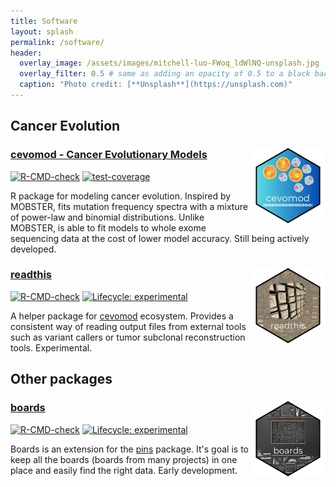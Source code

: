 ```yaml
---
title: Software
layout: splash
permalink: /software/
header:
  overlay_image: /assets/images/mitchell-luo-FWoq_ldWlNQ-unsplash.jpg
  overlay_filter: 0.5 # same as adding an opacity of 0.5 to a black background
  caption: "Photo credit: [**Unsplash**](https://unsplash.com)"
---
```



## Cancer Evolution


### [cevomod - Cancer Evolutionary Models](https://pawelqs.github.io/cevomod/) <img src="https://github.com/pawelqs/cevomod/raw/master/man/figures/logo.png" align="right" height="120" />

<!-- badges: start -->
[![R-CMD-check](https://github.com/pawelqs/cevomod/actions/workflows/R-CMD-check.yaml/badge.svg)](https://github.com/pawelqs/cevomod/actions/workflows/R-CMD-check.yaml)
[![test-coverage](https://github.com/pawelqs/cevomod/actions/workflows/test-coverage.yaml/badge.svg)](https://github.com/pawelqs/cevomod/actions/workflows/test-coverage.yaml)
<!-- badges: end -->

R package for modeling cancer evolution. Inspired by MOBSTER, fits mutation frequency spectra with a mixture of power-law and binomial distributions. Unlike MOBSTER, is able to fit models to whole exome sequencing data at the cost of lower model accuracy. Still being actively developed.


### [readthis](https://github.com/pawelqs/readthis) <img src="https://github.com/pawelqs/readthis/raw/master/man/figures/logo.png" align="right" height="120" />

<!-- badges: start -->
[![R-CMD-check](https://github.com/pawelqs/readthis/actions/workflows/R-CMD-check.yaml/badge.svg)](https://github.com/pawelqs/readthis/actions/workflows/R-CMD-check.yaml)
[![Lifecycle: experimental](https://img.shields.io/badge/lifecycle-experimental-orange.svg)](https://lifecycle.r-lib.org/articles/stages.html#experimental)
<!-- badges: end -->

A helper package for [cevomod](https://pawelqs.github.io/cevomod/) ecosystem. Provides a consistent way of reading output files from external tools such as variant callers or tumor subclonal reconstruction tools. Experimental.


## Other packages

### [boards](https://github.com/pawelqs/boards) <img src="https://github.com/pawelqs/boards/raw/master/man/figures/logo.png" align="right" height="120" />

<!-- badges: start -->
[![R-CMD-check](https://github.com/pawelqs/boards/actions/workflows/R-CMD-check.yaml/badge.svg)](https://github.com/pawelqs/boards/actions/workflows/R-CMD-check.yaml)
[![Lifecycle: experimental](https://img.shields.io/badge/lifecycle-experimental-orange.svg)](https://lifecycle.r-lib.org/articles/stages.html#experimental)
<!-- badges: end -->

Boards is an extension for the [pins][pins] package. It's goal is to keep all the boards (boards from many projects) in one place and easily find the right data. Early development.


[pins]: https://pins.rstudio.com/